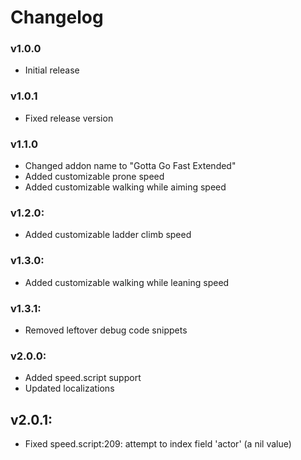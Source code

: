 # Changelog

### v1.0.0
* Initial release

### v1.0.1
* Fixed release version

### v1.1.0
* Changed addon name to "Gotta Go Fast Extended"
* Added customizable prone speed
* Added customizable walking while aiming speed

### v1.2.0:
* Added customizable ladder climb speed

### v1.3.0:
* Added customizable walking while leaning speed

### v1.3.1:
* Removed leftover debug code snippets

### v2.0.0:
* Added speed.script support
* Updated localizations

## v2.0.1:
* Fixed speed.script:209: attempt to index field 'actor' (a nil value)
